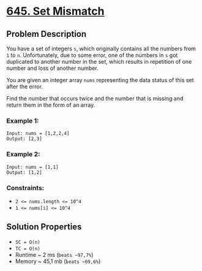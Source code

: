 # [645. Set Mismatch](https://leetcode.com/problems/set-mismatch/description)

## Problem Description

You have a set of integers `s`, which originally contains all the numbers from `1` to `n`. Unfortunately, due to some error, one of the numbers in `s` got duplicated to another number in the set, which results in repetition of one number and loss of another number.

You are given an integer array `nums` representing the data status of this set after the error.

Find the number that occurs twice and the number that is missing and return them in the form of an array.



### Example 1:
```
Input: nums = [1,2,2,4]
Output: [2,3]
```
### Example 2:
```
Input: nums = [1,1]
Output: [1,2]
```

### Constraints:

* `2 <= nums.length <= 10^4`
* `1 <= nums[i] <= 10^4`


## Solution Properties

* `SC = O(n)`
* `TC = O(n)`
* Runtime ~ 2 ms (`beats ~97,7%`)
* Memory ~ 45,1 mb (`beats ~69,6%`)